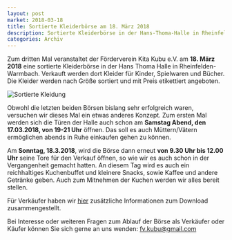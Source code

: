 ```yaml
---
layout: post
market: 2018-03-18
title: Sortierte Kleiderbörse am 18. März 2018
description: Sortierte Kleiderbörse in der Hans-Thoma-Halle in Rheinfelden/Warmbach am 18. März 2018.
categories: Archiv
---
```


Zum dritten Mal veranstaltet der Förderverein Kita Kubu e.V. am **18. März 2018** eine sortierte
Kleiderbörse in der Hans Thoma Halle in Rheinfelden-Warmbach.
Verkauft werden dort Kleider für Kinder, Spielwaren und Bücher.
Die Kleider werden nach Größe sortiert und mit Preis etikettiert angeboten. 

![Sortierte Kleidung](/images/20171014_165432.jpg "Sortierte Kleidung an der Kleidebörse")

Obwohl die letzten beiden Börsen bislang sehr erfolgreich waren, versuchen wir dieses Mal ein etwas anderes Konzept.
Zum ersten Mal werden sich die Türen der Halle auch schon am **Samstag Abend, den 17.03.2018, von 19-21 Uhr** öffnen.
Das soll es auch Müttern/Vätern ermöglichen abends in Ruhe einkaufen gehen zu können.

Am **Sonntag, 18.3.2018**, wird die Börse dann erneut **von 9.30 Uhr bis 12.00 Uhr** seine Tore für den Verkauf öffnen,
so wie wir es auch schon in der Vergangenheit gemacht hatten.
An diesem Tag wird es auch ein reichhaltiges Kuchenbuffet und kleinere Snacks, sowie Kaffee und andere Getränke geben.
Auch zum Mitnehmen der Kuchen werden wir alles bereit stellen.

Für Verkäufer haben wir [hier](/docs/Kleiderboerse_Verkäuferinfo.pdf) zusätzliche Informationen zum Download zusammengestellt.

Bei Interesse oder weiteren Fragen zum Ablauf der Börse als Verkäufer oder Käufer können Sie sich gerne an uns wenden:
<fv.kubu@gmail.com>
